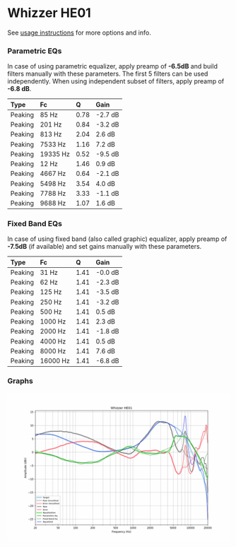 # Whizzer HE01
See [usage instructions](https://github.com/jaakkopasanen/AutoEq#usage) for more options and info.

### Parametric EQs
In case of using parametric equalizer, apply preamp of **-6.5dB** and build filters manually
with these parameters. The first 5 filters can be used independently.
When using independent subset of filters, apply preamp of **-6.8 dB**.

| Type    | Fc       |    Q | Gain    |
|:--------|:---------|:-----|:--------|
| Peaking | 85 Hz    | 0.78 | -2.7 dB |
| Peaking | 201 Hz   | 0.84 | -3.2 dB |
| Peaking | 813 Hz   | 2.04 | 2.6 dB  |
| Peaking | 7533 Hz  | 1.16 | 7.2 dB  |
| Peaking | 19335 Hz | 0.52 | -9.5 dB |
| Peaking | 12 Hz    | 1.46 | 0.9 dB  |
| Peaking | 4667 Hz  | 0.64 | -2.1 dB |
| Peaking | 5498 Hz  | 3.54 | 4.0 dB  |
| Peaking | 7788 Hz  | 3.33 | -1.1 dB |
| Peaking | 9688 Hz  | 1.07 | 1.6 dB  |

### Fixed Band EQs
In case of using fixed band (also called graphic) equalizer, apply preamp of **-7.5dB**
(if available) and set gains manually with these parameters.

| Type    | Fc       |    Q | Gain    |
|:--------|:---------|:-----|:--------|
| Peaking | 31 Hz    | 1.41 | -0.0 dB |
| Peaking | 62 Hz    | 1.41 | -2.3 dB |
| Peaking | 125 Hz   | 1.41 | -3.5 dB |
| Peaking | 250 Hz   | 1.41 | -3.2 dB |
| Peaking | 500 Hz   | 1.41 | 0.5 dB  |
| Peaking | 1000 Hz  | 1.41 | 2.3 dB  |
| Peaking | 2000 Hz  | 1.41 | -1.8 dB |
| Peaking | 4000 Hz  | 1.41 | 0.5 dB  |
| Peaking | 8000 Hz  | 1.41 | 7.6 dB  |
| Peaking | 16000 Hz | 1.41 | -6.8 dB |

### Graphs
![](./Whizzer%20HE01.png)